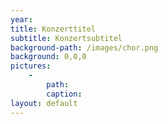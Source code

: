 ```yaml
---
year: 
title: Konzerttitel
subtitle: Konzertsubtitel
background-path: /images/chor.png
background: 0,0,0
pictures:
    -
        path:
        caption:
layout: default
---
```


